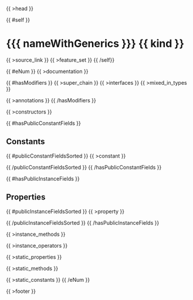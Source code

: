 {{ >head }}

{{ #self }}
# {{{ nameWithGenerics }}} {{ kind }}

{{ >source_link }}
{{ >feature_set }}
{{ /self}}

{{ #eNum }}
{{ >documentation }}

{{ #hasModifiers }}
{{ >super_chain }}
{{ >interfaces }}
{{ >mixed_in_types }}

{{ >annotations }}
{{ /hasModifiers }}

{{ >constructors }}

{{ #hasPublicConstantFields }}
## Constants

{{ #publicConstantFieldsSorted }}
{{ >constant }}

{{ /publicConstantFieldsSorted }}
{{ /hasPublicConstantFields }}

{{ #hasPublicInstanceFields }}
## Properties

{{ #publicInstanceFieldsSorted }}
{{ >property }}

{{ /publicInstanceFieldsSorted }}
{{ /hasPublicInstanceFields }}

{{ >instance_methods }}

{{ >instance_operators }}

{{ >static_properties }}

{{ >static_methods }}

{{ >static_constants }}
{{ /eNum }}

{{ >footer }}
